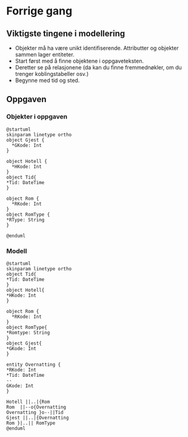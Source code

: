 ```table-of-contents
```
# Forrige gang
## Viktigste tingene i modellering
- Objekter må ha være unikt identifiserende. Attributter og objekter sammen lager entiteter. 
- Start først med å finne objektene i oppgaveteksten.
- Deretter se på relasjonene (da kan du finne fremmednøkler, om du trenger koblingstabeller osv.)
- Begynne med tid og sted.
## Oppgaven
### Objekter i oppgaven
```plantuml
@startuml
skinparam linetype ortho
object Gjest {
  *GKode: Int
}

object Hotell {
  *HKode: Int
}
object Tid{
*Tid: DateTime
}

object Rom {
  *RKode: Int
}
object RomType {
*RType: String
}

@enduml
```
### Modell
```plantuml
@startuml
skinparam linetype ortho
object Tid{
*Tid: DateTime
}
object Hotell{
*HKode: Int
}

object Rom {
  *RKode: Int
}
object RomType{
*Romtype: String
}
object Gjest{
*GKode: Int
}

entity Overnatting {
*RKode: Int
*Tid: DateTime
--
GKode: Int
}

Hotell ||..|{Rom
Rom  ||--o{Overnatting
Overnatting }o--||Tid
Gjest ||..|{Overnatting
Rom }|..|| RomType
@enduml
```

